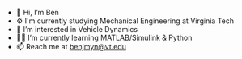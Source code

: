 - 👋 Hi, I’m Ben
- ⚙️ I'm currently studying Mechanical Engineering at Virginia Tech 
- 🚗 I’m interested in Vehicle Dynamics
- 👨‍💻 I’m currently learning MATLAB/Simulink & Python
- 📫 Reach me at benjmyn@vt.edu

<!---
benjmyn/benjmyn is a ✨ special ✨ repository because its `README.md` (this file) appears on your GitHub profile.
You can click the Preview link to take a look at your changes.
--->
